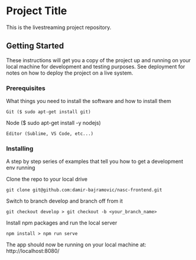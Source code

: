 # Project Title

This is the livestreaming project repository.

## Getting Started

These instructions will get you a copy of the project up and running on your local machine for development and testing purposes. See deployment for notes on how to deploy the project on a live system.

### Prerequisites

What things you need to install the software and how to install them

```
Git ($ sudo apt-get install git)
```
Node ($ sudo apt-get install -y nodejs)
```
Editor (Sublime, VS Code, etc...)
```

### Installing

A step by step series of examples that tell you how to get a development env running

Clone the repo to your local drive 

```
git clone git@github.com:damir-bajramovic/nasc-frontend.git 
```

Switch to branch develop and branch off from it

```
git checkout develop > git checkout -b <your_branch_name>
```

Install npm packages and run the local server

```
npm install > npm run serve
```

The app should now be running on your local machine at: http://localhost:8080/


